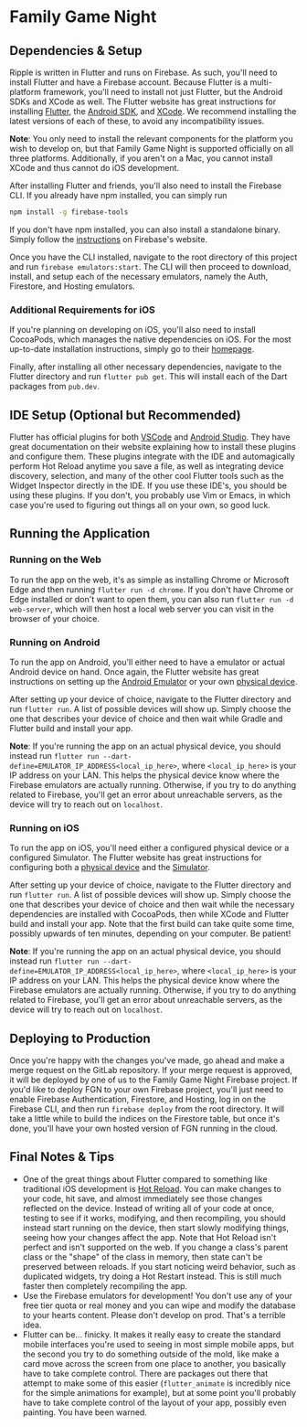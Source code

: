 # Family Game Night

## Dependencies & Setup

Ripple is written in Flutter and runs on Firebase. As such, you'll need to install Flutter and have a Firebase account. Because Flutter is a multi-platform framework, you'll need to install not just Flutter, but the Android SDKs and XCode as well. The Flutter website has great instructions for installing [Flutter](https://docs.flutter.dev/get-started/install), the [Android SDK](https://docs.flutter.dev/get-started/install/macos#android-setup), and [XCode](https://docs.flutter.dev/get-started/install/macos#ios-setup). We recommend installing the latest versions of each of these, to avoid any incompatibility issues.

**Note**: You only need to install the relevant components for the platform you wish to develop on, but that Family Game Night is supported officially on all three platforms. Additionally, if you aren't on a Mac, you cannot install XCode and thus cannot do iOS development.

After installing Flutter and friends, you'll also need to install the Firebase CLI. If you already have npm installed, you can simply run

```bash
npm install -g firebase-tools
```

If you don't have npm installed, you can also install a standalone binary. Simply follow the [instructions](https://firebase.google.com/docs/cli/) on Firebase's website.

Once you have the CLI installed, navigate to the root directory of this project and run `firebase emulators:start`. The CLI will then proceed to download, install, and setup each of the necessary emulators, namely the Auth, Firestore, and Hosting emulators.

### Additional Requirements for iOS

If you're planning on developing on iOS, you'll also need to install CocoaPods, which manages the native dependencies on iOS. For the most up-to-date installation instructions, simply go to their [homepage](https://cocoapods.org/).

Finally, after installing all other necessary dependencies, navigate to the Flutter directory and run `flutter pub get`. This will install each of the Dart packages from `pub.dev`.

## IDE Setup (Optional but Recommended)

Flutter has official plugins for both [VSCode](https://docs.flutter.dev/tools/vs-code) and [Android Studio](https://docs.flutter.dev/tools/android-studio). They have great documentation on their website explaining how to install these plugins and configure them. These plugins integrate with the IDE and automagically perform Hot Reload anytime you save a file, as well as integrating device discovery, selection, and many of the other cool Flutter tools such as the Widget Inspector directly in the IDE. If you use these IDE's, you should be using these plugins. If you don't, you probably use Vim or Emacs, in which case you're used to figuring out things all on your own, so good luck.

## Running the Application

### Running on the Web

To run the app on the web, it's as simple as installing Chrome or Microsoft Edge and then running `flutter run -d chrome`. If you don't have Chrome or Edge installed or don't want to open them, you can also run `flutter run -d web-server`, which will then host a local web server you can visit in the browser of your choice.

### Running on Android

To run the app on Android, you'll either need to have a emulator or actual Android device on hand. Once again, the Flutter website has great instructions on setting up the [Android Emulator](https://docs.flutter.dev/get-started/install/macos#set-up-the-android-emulator) or your own [physical device](https://docs.flutter.dev/get-started/install/macos#set-up-your-android-device).

After setting up your device of choice, navigate to the Flutter directory and run `flutter run`. A list of possible devices will show up. Simply choose the one that describes your device of choice and then wait while Gradle and Flutter build and install your app.

**Note**: If you're running the app on an actual physical device, you should instead run `flutter run --dart-define=EMULATOR_IP_ADDRESS<local_ip_here>`, where `<local_ip_here>` is your IP address on your LAN. This helps the physical device know where the Firebase emulators are actually running. Otherwise, if you try to do anything related to Firebase, you'll get an error about unreachable servers, as the device will try to reach out on `localhost`.

### Running on iOS

To run the app on iOS, you'll need either a configured physical device or a configured Simulator. The Flutter website has great instructions for configuring both a [physical device](https://docs.flutter.dev/get-started/install/macos#deploy-to-physical-ios-devices) and the [Simulator](https://docs.flutter.dev/get-started/install/macos#set-up-the-ios-simulator).

After setting up your device of choice, navigate to the Flutter directory and run `flutter run`. A list of possible devices will show up. Simply choose the one that describes your device of choice and then wait while the necessary dependencies are installed with CocoaPods, then while XCode and Flutter build and install your app. Note that the first build can take quite some time, possibly upwards of ten minutes, depending on your computer. Be patient!

**Note**: If you're running the app on an actual physical device, you should instead run `flutter run --dart-define=EMULATOR_IP_ADDRESS<local_ip_here>`, where `<local_ip_here>` is your IP address on your LAN. This helps the physical device know where the Firebase emulators are actually running. Otherwise, if you try to do anything related to Firebase, you'll get an error about unreachable servers, as the device will try to reach out on `localhost`.

## Deploying to Production

Once you're happy with the changes you've made, go ahead and make a merge request on the GitLab repository. If your merge request is approved, it will be deployed by one of us to the Family Game Night Firebase project. If you'd like to deploy FGN to your own Firebase project, you'll just need to enable Firebase Authentication, Firestore, and Hosting, log in on the Firebase CLI, and then run `firebase deploy` from the root directory. It will take a little while to build the indices on the Firestore table, but once it's done, you'll have your own hosted version of FGN running in the cloud.

## Final Notes & Tips

- One of the great things about Flutter compared to something like traditional iOS development is [Hot Reload](https://docs.flutter.dev/tools/hot-reload). You can make changes to your code, hit save, and almost immediately see those changes reflected on the device. Instead of writing all of your code at once, testing to see if it works, modifying, and then recompiling, you should instead start running on the device, then start slowly modifying things, seeing how your changes affect the app. Note that Hot Reload isn't perfect and isn't supported on the web. If you change a class's parent class or the "shape" of the class in memory, then state can't be preserved between reloads. If you start noticing weird behavior, such as duplicated widgets, try doing a Hot Restart instead. This is still much faster then completely recompiling the app.
- Use the Firebase emulators for development! You don't use any of your free tier quota or real money and you can wipe and modify the database to your hearts content. Please don't develop on prod. That's a terrible idea.
- Flutter can be... finicky. It makes it really easy to create the standard mobile interfaces you're used to seeing in most simple mobile apps, but the second you try to do something outside of the mold, like make a card move across the screen from one place to another, you basically have to take complete control. There are packages out there that attempt to make some of this easier (`flutter_animate` is incredibly nice for the simple animations for example), but at some point you'll probably have to take complete control of the layout of your app, possibly even painting. You have been warned.
